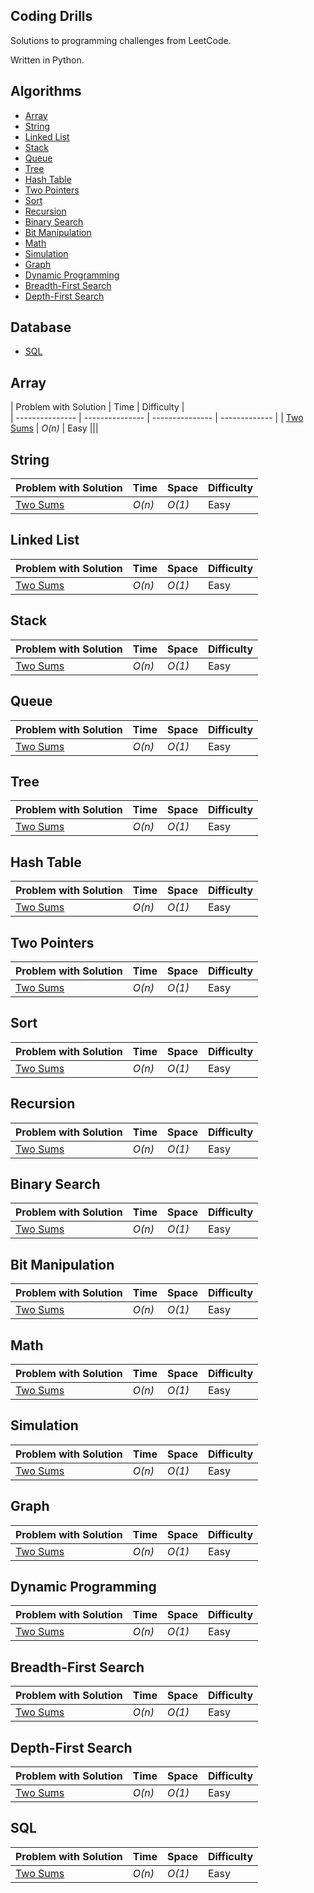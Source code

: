 ## Coding Drills
Solutions to programming challenges from LeetCode.

Written in Python.

Algorithms
--------------
- [Array](https://github.com/enigdata/coding-drills#Array)
- [String](https://github.com/enigdata/coding-drills#String)
- [Linked List](https://github.com/enigdata/coding-drills#Linked-list)
- [Stack](https://github.com/enigdata/coding-drills#stack)
- [Queue](https://github.com/enigdata/coding-drills#queue)
- [Tree](https://github.com/enigdata/coding-drills#tree)
- [Hash Table](https://github.com/enigdata/coding-drills#hash-table)
- [Two Pointers](https://github.com/enigdata/coding-drills#two-pointers)
- [Sort](https://github.com/enigdata/coding-drills#sort)
- [Recursion](https://github.com/enigdata/coding-drills#recursion)
- [Binary Search](https://github.com/enigdata/coding-drills#binary-search)
- [Bit Manipulation](https://github.com/enigdata/coding-drills#bit-manipulation)
- [Math](https://github.com/enigdata/coding-drills#math)
- [Simulation](https://github.com/enigdata/coding-drills#simulation)
- [Graph](https://github.com/enigdata/coding-drills#graph)
- [Dynamic Programming](https://github.com/enigdata/coding-drills#dynamic-programming)
- [Breadth-First Search](https://github.com/enigdata/coding-drills#breadth-first-search)
- [Depth-First Search](https://github.com/enigdata/coding-drills#depth-first-search)

Database
--------------
- [SQL](https://github.com/enigdata/coding-drills#sql)

## Array
|  Problem with Solution       |  Time           | Difficulty    |  
| --------------- | --------------- | --------------- | ------------- |
| [Two Sums](https://github.com/enigdata/coding-drills/blob/master/Array/two_sum.py) | _O(n)_       | Easy         |||

## String
|  Problem with Solution       |  Time           | Space           | Difficulty    |  
| --------------- | --------------- | --------------- | ------------- |
| [Two Sums]() | _O(n)_       | _O(1)_          | Easy         |||

## Linked List
|  Problem with Solution       |  Time           | Space           | Difficulty    |  
| --------------- | --------------- | --------------- | ------------- |
| [Two Sums]() | _O(n)_       | _O(1)_          | Easy         |||

## Stack
|  Problem with Solution       |  Time           | Space           | Difficulty    |  
| --------------- | --------------- | --------------- | ------------- |
| [Two Sums]() | _O(n)_       | _O(1)_          | Easy         |||

## Queue
|  Problem with Solution       |  Time           | Space           | Difficulty    |  
| --------------- | --------------- | --------------- | ------------- |
| [Two Sums]() | _O(n)_       | _O(1)_          | Easy         |||

## Tree
|  Problem with Solution       |  Time           | Space           | Difficulty    |  
| --------------- | --------------- | --------------- | ------------- |
| [Two Sums]() | _O(n)_       | _O(1)_          | Easy         |||

## Hash Table
|  Problem with Solution       |  Time           | Space           | Difficulty    |  
| --------------- | --------------- | --------------- | ------------- |
| [Two Sums]() | _O(n)_       | _O(1)_          | Easy         |||

## Two Pointers
|  Problem with Solution       |  Time           | Space           | Difficulty    |  
| --------------- | --------------- | --------------- | ------------- |
| [Two Sums]() | _O(n)_       | _O(1)_          | Easy         |||

## Sort
|  Problem with Solution       |  Time           | Space           | Difficulty    |  
| --------------- | --------------- | --------------- | ------------- |
| [Two Sums]() | _O(n)_       | _O(1)_          | Easy         |||

## Recursion
|  Problem with Solution       |  Time           | Space           | Difficulty    |  
| --------------- | --------------- | --------------- | ------------- |
| [Two Sums]() | _O(n)_       | _O(1)_          | Easy         |||

## Binary Search
|  Problem with Solution       |  Time           | Space           | Difficulty    |  
| --------------- | --------------- | --------------- | ------------- |
| [Two Sums]() | _O(n)_       | _O(1)_          | Easy         |||

## Bit Manipulation
|  Problem with Solution       |  Time           | Space           | Difficulty    |  
| --------------- | --------------- | --------------- | ------------- |
| [Two Sums]() | _O(n)_       | _O(1)_          | Easy         |||

## Math
|  Problem with Solution       |  Time           | Space           | Difficulty    |  
| --------------- | --------------- | --------------- | ------------- |
| [Two Sums]() | _O(n)_       | _O(1)_          | Easy         |||

## Simulation
|  Problem with Solution       |  Time           | Space           | Difficulty    |  
| --------------- | --------------- | --------------- | ------------- |
| [Two Sums]() | _O(n)_       | _O(1)_          | Easy         |||

## Graph
|  Problem with Solution       |  Time           | Space           | Difficulty    |  
| --------------- | --------------- | --------------- | ------------- |
| [Two Sums]() | _O(n)_       | _O(1)_          | Easy         |||

## Dynamic Programming
|  Problem with Solution       |  Time           | Space           | Difficulty    |  
| --------------- | --------------- | --------------- | ------------- |
| [Two Sums]() | _O(n)_       | _O(1)_          | Easy         |||

## Breadth-First Search
|  Problem with Solution       |  Time           | Space           | Difficulty    |  
| --------------- | --------------- | --------------- | ------------- |
| [Two Sums]() | _O(n)_       | _O(1)_          | Easy         |||

## Depth-First Search
|  Problem with Solution       |  Time           | Space           | Difficulty    |  
| --------------- | --------------- | --------------- | ------------- |
| [Two Sums]() | _O(n)_       | _O(1)_          | Easy         |||

## SQL
|  Problem with Solution       |  Time           | Space           | Difficulty    |  
| --------------- | --------------- | --------------- | ------------- |
| [Two Sums]() | _O(n)_       | _O(1)_          | Easy         |||
